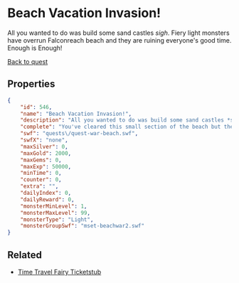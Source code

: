 # Beach Vacation Invasion!

All you wanted to do was build some sand castles *sigh*. Fiery light monsters have overrun Falconreach beach and they are ruining everyone's good time. Enough is Enough!

[Back to quest](../quests.md)

## Properties

```json
{
    "id": 546,
    "name": "Beach Vacation Invasion!",
    "description": "All you wanted to do was build some sand castles *sigh*. Fiery light monsters have overrun Falconreach beach and they are ruining everyone's good time. Enough is Enough!",
    "complete": "You've cleared this small section of the beach but the temperature is rising and the beach monsters are giving everyone sunburns! Clear the rest of the beach so that people can enjoy their break!",
    "swf": "quests\/quest-war-beach.swf",
    "swfX": "none",
    "maxSilver": 0,
    "maxGold": 2000,
    "maxGems": 0,
    "maxExp": 50000,
    "minTime": 0,
    "counter": 0,
    "extra": "",
    "dailyIndex": 0,
    "dailyReward": 0,
    "monsterMinLevel": 1,
    "monsterMaxLevel": 99,
    "monsterType": "Light",
    "monsterGroupSwf": "mset-beachwar2.swf"
}
```

## Related

- [Time Travel Fairy Ticketstub](../items/3375-time-travel-fairy-ticketstub.md)

